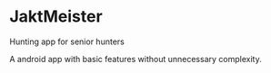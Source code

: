 # JaktMeister
Hunting app for senior hunters

A android app with basic features without unnecessary complexity.
